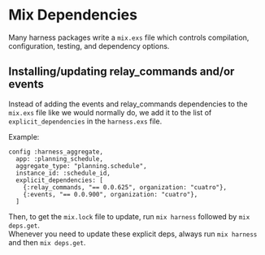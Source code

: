 # Mix Dependencies

Many harness packages write a `mix.exs` file which controls compilation,
configuration, testing, and dependency options.

## Installing/updating relay_commands and/or events

Instead of adding the events and relay_commands dependencies to the `mix.exs` 
file like we would normally do, we add it to the list of `explicit_dependencies` 
in the `harness.exs` file.

Example:
```
config :harness_aggregate,
  app: :planning_schedule,
  aggregate_type: "planning.schedule",
  instance_id: :schedule_id,
  explicit_dependencies: [
    {:relay_commands, "== 0.0.625", organization: "cuatro"},
    {:events, "== 0.0.900", organization: "cuatro"},
  ]
```

Then, to get the `mix.lock` file to update, run `mix harness` followed by `mix deps.get`.  
Whenever you need to update these explicit deps, always run `mix harness` 
and then `mix deps.get`.
